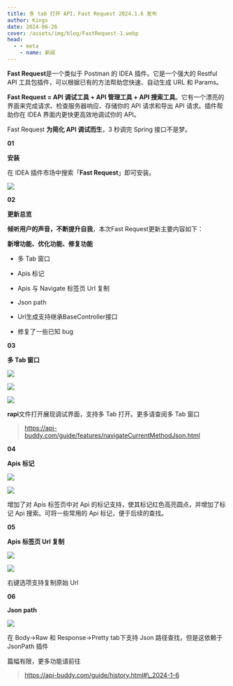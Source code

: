 ```yaml
---
title: 多 tab 打开 API，Fast Request 2024.1.6 发布
author: Kings
date: 2024-06-26
cover: /assets/img/blog/FastRequest-1.webp
head:
  - - meta
    - name: 新闻
---
```


**Fast Request**是一个类似于 Postman 的 IDEA 插件。它是一个强大的 Restful API 工具包插件，可以根据已有的方法帮助您快速、自动生成 URL 和 Params。

  

**Fast Request = API 调试工具 + API 管理工具 + API 搜索工具**。它有一个漂亮的界面来完成请求、检查服务器响应、存储你的 API 请求和导出 API 请求。插件帮助你在 IDEA 界面内更快更高效地调试你的 API。

  

Fast Request **为简化 API 调试而生**，3 秒调完 Spring 接口不是梦。


  

**01**

**安装**

在 IDEA 插件市场中搜索「**Fast Request**」即可安装。

![](/assets/img/blog/FastRequest-1.webp)

  

**02**

**更新总览**

**倾听用户的声音，不断提升自我**，本次Fast Request更新主要内容如下：  

**新增功能、优化功能、修复功能**  

*   多 Tab 窗口
    
*   Apis 标记
    
*   Apis 与 Navigate 标签页 Url 复制
    
*   Json path
    
*   Url生成支持继承BaseController接口
    
*   修复了一些已知 bug
    

  

**03**

**多 Tab 窗口**

![](/assets/img/blog/FastRequest-2.webp)

![](/assets/img/blog/FastRequest-3.webp)

![](/assets/img/blog/FastRequest-4.webp)

**rapi**文件打开展现调试界面，支持多 Tab 打开。更多请查阅多 Tab 窗口

> https://api-buddy.com/guide/features/navigateCurrentMethodJson.html

  

**04**

**Apis 标记**

![](/assets/img/blog/FastRequest-5.webp)

![](/assets/img/blog/FastRequest-6.webp)

增加了对 Apis 标签页中对 Api 的标记支持，使其标记红色高亮圆点，并增加了标记 Api 搜索。可将一些常用的 Api 标记，便于后续的查找。

  

**05**

**Apis 标签页 Url 复制**

![](/assets/img/blog/FastRequest-7.webp)

![](/assets/img/blog/FastRequest-8.webp)

右键选项支持复制原始 Url

**06**

**Json path**

![](/assets/img/blog/FastRequest-9.webp)

  

在 Body->Raw 和 Response->Pretty tab下支持 Json 路径查找，但是这依赖于JsonPath 插件

  

篇幅有限，更多功能请前往

> https://api-buddy.com/guide/history.html#\_2024-1-6